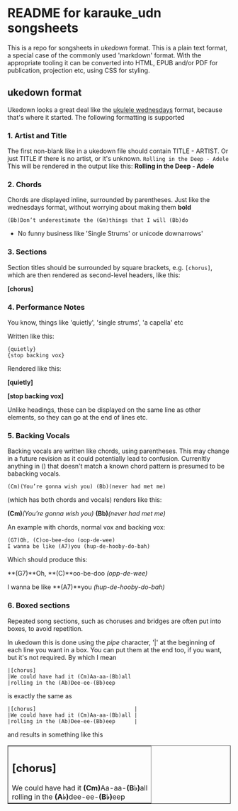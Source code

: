 # README for karauke_udn songsheets

This is a repo for songsheets in _ukedown_ format. This is a plain text format, a special case of the commonly used 'markdown' format. With the appropriate tooling it can be converted into HTML, EPUB and/or PDF for publication, projection etc, using CSS for styling.

## ukedown format

Ukedown looks a great deal like the [ukulele wednesdays](http://ukulelewednesdays.com) format, because that's where it started. The following formatting is supported


### 1. Artist and Title

The first non-blank like in a ukedown file should contain TITLE - ARTIST.
Or just TITLE if there is no artist, or it's unknown.
    ```
    Rolling in the Deep - Adele
    ```
This will  be rendered in the output like this:
**Rolling in the Deep - Adele**

### 2. Chords
Chords are displayed inline, surrounded by parentheses. Just like the wednesdays format, without worrying about making them **bold**
 ```
(Bb)Don’t underestimate the (Gm)things that I will (Bb)do
 ```
  - No funny business like 'Single Strums' or unicode downarrows'

### 3. Sections
Section titles should be surrounded by square brackets, e.g. `[chorus]`, which are then rendered as second-level headers, like this:

**[chorus]**

### 4. Performance Notes
You know, things like 'quietly', 'single strums', 'a capella' etc

Written like this:

```
{quietly}
{stop backing vox}
```

Rendered like this:

**[quietly]**

**[stop backing vox]**

Unlike headings, these can be displayed on the same line as other elements, so they can go at the end of lines etc.

### 5. Backing Vocals
Backing vocals are written like chords, using parentheses. This may change in a future revision as it could potentially lead to confusion. Currenltly anything in () that doesn't match a known chord pattern is presumed to be babacking vocals.

```
(Cm)(You’re gonna wish you) (Bb)(never had met me)
```

(which has both chords and vocals) renders like this:

**(Cm)**_(You’re gonna wish you)_ **(Bb)**_(never had met me)_

An example with chords, normal vox and backing vox:
```
(G7)Oh, (C)oo-bee-doo (oop-de-wee)
I wanna be like (A7)you (hup-de-hooby-do-bah)
```

Which should produce this:

**(G7)**Oh, **(C)**oo-be-doo _(opp-de-wee)_

I wanna be like **(A7)**you _(hup-de-hooby-do-bah)_

### 6. Boxed sections
Repeated song sections, such as choruses and bridges are often put into boxes, to avoid repetition.

In ukedown this is done using the _pipe_  character, '|' at the beginning of each line you want in a box. You can put them at the end too, if you want, but it's not required. By which I mean

```
|[chorus]
|We could have had it (Cm)Aa-aa-(Bb)all
|rolling in the (Ab)Dee-ee-(Bb)eep
```

is exactly the same as

```
|[chorus]                               |
|We could have had it (Cm)Aa-aa-(Bb)all |
|rolling in the (Ab)Dee-ee-(Bb)eep      |
```

and results in something like this

<table border="1px solid black">
<tr>
<td>
<h2>[chorus]</h2>
We could have had it <b>(Cm)</b>Aa-aa-<b>(B&flat;)</b>all</br>
rolling in the <b>(A&flat;)</b>dee-ee-<b>(B&flat;)</b>eep

</td>
<tr>
</table>
